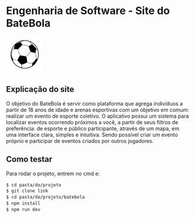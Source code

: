 # Engenharia de Software - Site do BateBola

<img src="https://github.com/PaoloOrguim/batebola/blob/main/public/assets/images/logo.png?raw=true" alt="BateBolaLogo" width="100">

## Explicação do site

O objetivo do BateBola é servir como plataforma que agrega indivíduos a partir de 18 anos de idade e arenas esportivas com um objetivo em comum:
realizar um evento de esporte coletivo. O aplicativo possui um sistema para localizar eventos ocorrendo próximos a você, a partir de seus filtros
de preferência: de esporte e público participante, através de um mapa, em uma interface clara, simples e intuitiva. Sendo possível criar um evento
próprio e participar de eventos criados por outros jogadores.

## Como testar

Para rodar o projeto, entrem no cmd e:

```bash
$ cd pasta/do/projeto
$ git clone link
$ cd pasta/do/projeto/batebola
$ npm install
$ npm run dev
```
